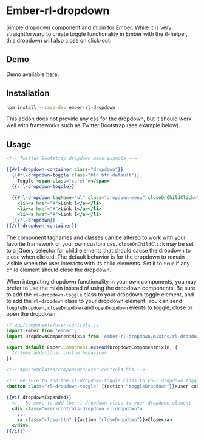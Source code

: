 # Ember-rl-dropdown

Simple dropdown component and mixin for Ember. While it is very straightforward to create toggle functionality in
Ember with the if-helper, this dropdown will also close on click-out.

## Demo

Demo available [here](http://rsschermer.github.io/ember-rl-dropdown/).

## Installation

```bash
npm install --save-dev ember-rl-dropdown
```

This addon does not provide any css for the dropdown, but it should work well with frameworks such as Twitter Bootstrap
(see example below).

## Usage

```handlebars
<!-- Twitter Bootstrap dropdown menu example -->

{{#rl-dropdown-container class="dropdown"}}
  {{#rl-dropdown-toggle class="btn btn-default"}}
    Toggle <span class="caret"></span>
  {{/rl-dropdown-toggle}}

  {{#rl-dropdown tagName="ul" class="dropdown-menu" closeOnChildClick="a:link"}}
    <li><a href="#">Link 1</a></li>
    <li><a href="#">Link 1</a></li>
    <li><a href="#">Link 1</a></li>
  {{/rl-dropdown}}
{{/rl-dropdown-container}}
```

The component tagnames and classes can be altered to work with your favorite framework or your own custom css.
`closeOnChildClick` may be set to a jQuery selector for child elements that should cause the dropdown to close when
clicked. The default behavior is for the dropdown to remain visible when the user interacts with its child elements.
Set it to `true` if any child element should close the dropdown.

When integrating dropdown functionality in your own components, you may prefer to use the mixin instead of using the
dropdown components. Be sure to add the `rl-dropdown-toggle` class to your dropdown toggle element, and to add the
`rl-dropdown` class to your dropdown element. You can send `toggleDropdown`, `closeDropdown` and `openDropdown` events
to toggle, close or open the dropdown.


```javascript
// app/components/user-controls.js
import Ember from 'ember';
import DropdownComponentMixin from 'ember-rl-dropdown/mixins/rl-dropdown-component';

export default Ember.Component.extend(DropdownComponentMixin, {
  // Some additional custom behaviour
});
```

```handlebars
<!-- app/templates/components/user-controls.hbs -->

<!-- Be sure to add the rl-dropdown-toggle class to your dropdown toggle element -->
<button class="rl-dropdown-toggle" {{action "toggleDropdown"}}>User controls</button>

{{#if dropdownExpanded}}
  <!-- Be sure to add the rl-dropdown class to your dropdown element -->
  <div class="user-controls-dropdown rl-dropdown">
    ...
    <a class="close-btn" {{action "closeDropdown"}}>Close</a>
  </div>
{{/if}}
```

